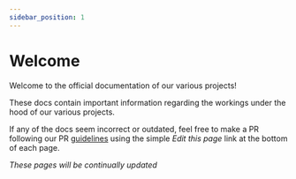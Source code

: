 ```yaml
---
sidebar_position: 1
---
```


# Welcome
Welcome to the official documentation of our various projects!

These docs contain important information regarding the workings under the hood of our various projects. 

If any of the docs seem incorrect or outdated, feel free to make a PR following our PR [guidelines](https://github.com/UMLCloudComputing/UMLCloudComputing.github.io/blob/main/README.md) using the simple *Edit this page* link at the bottom of each page. 

*These pages will be continually updated*
